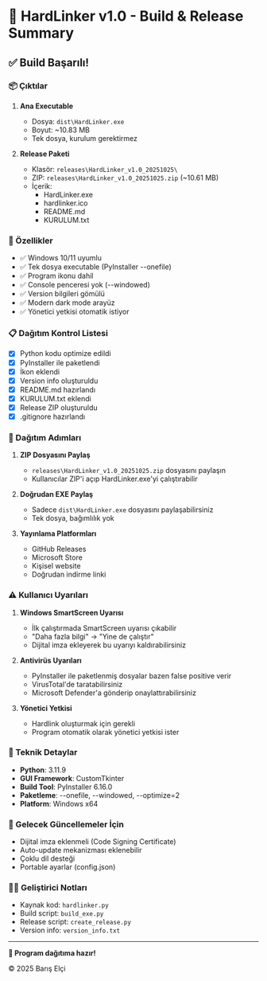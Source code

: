 # 🔗 HardLinker v1.0 - Build & Release Summary

## ✅ Build Başarılı!

### 📦 Çıktılar

1. **Ana Executable**
   - Dosya: `dist\HardLinker.exe`
   - Boyut: ~10.83 MB
   - Tek dosya, kurulum gerektirmez

2. **Release Paketi**
   - Klasör: `releases\HardLinker_v1.0_20251025\`
   - ZIP: `releases\HardLinker_v1.0_20251025.zip` (~10.61 MB)
   - İçerik:
     - HardLinker.exe
     - hardlinker.ico
     - README.md
     - KURULUM.txt

### 🎯 Özellikler

- ✅ Windows 10/11 uyumlu
- ✅ Tek dosya executable (PyInstaller --onefile)
- ✅ Program ikonu dahil
- ✅ Console penceresi yok (--windowed)
- ✅ Version bilgileri gömülü
- ✅ Modern dark mode arayüz
- ✅ Yönetici yetkisi otomatik istiyor

### 📋 Dağıtım Kontrol Listesi

- [x] Python kodu optimize edildi
- [x] PyInstaller ile paketlendi
- [x] İkon eklendi
- [x] Version info oluşturuldu
- [x] README.md hazırlandı
- [x] KURULUM.txt eklendi
- [x] Release ZIP oluşturuldu
- [x] .gitignore hazırlandı

### 🚀 Dağıtım Adımları

1. **ZIP Dosyasını Paylaş**
   - `releases\HardLinker_v1.0_20251025.zip` dosyasını paylaşın
   - Kullanıcılar ZIP'i açıp HardLinker.exe'yi çalıştırabilir

2. **Doğrudan EXE Paylaş**
   - Sadece `dist\HardLinker.exe` dosyasını paylaşabilirsiniz
   - Tek dosya, bağımlılık yok

3. **Yayınlama Platformları**
   - GitHub Releases
   - Microsoft Store
   - Kişisel website
   - Doğrudan indirme linki

### ⚠️ Kullanıcı Uyarıları

1. **Windows SmartScreen Uyarısı**
   - İlk çalıştırmada SmartScreen uyarısı çıkabilir
   - "Daha fazla bilgi" → "Yine de çalıştır"
   - Dijital imza ekleyerek bu uyarıyı kaldırabilirsiniz

2. **Antivirüs Uyarıları**
   - PyInstaller ile paketlenmiş dosyalar bazen false positive verir
   - VirusTotal'de taratabilirsiniz
   - Microsoft Defender'a gönderip onaylattırabilirsiniz

3. **Yönetici Yetkisi**
   - Hardlink oluşturmak için gerekli
   - Program otomatik olarak yönetici yetkisi ister

### 🔧 Teknik Detaylar

- **Python**: 3.11.9
- **GUI Framework**: CustomTkinter
- **Build Tool**: PyInstaller 6.16.0
- **Paketleme**: --onefile, --windowed, --optimize=2
- **Platform**: Windows x64

### 📝 Gelecek Güncellemeler İçin

- Dijital imza eklenmeli (Code Signing Certificate)
- Auto-update mekanizması eklenebilir
- Çoklu dil desteği
- Portable ayarlar (config.json)

### 👨‍💻 Geliştirici Notları

- Kaynak kod: `hardlinker.py`
- Build script: `build_exe.py`
- Release script: `create_release.py`
- Version info: `version_info.txt`

---

**🎉 Program dağıtıma hazır!**

© 2025 Barış Elçi
